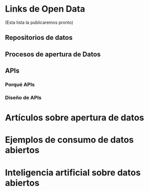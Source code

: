 # Links de Open Data
(Esta lista la publicaremos pronto)

## Repositorios de datos

## Procesos de apertura de Datos

## APIs

### Porqué APIs

### Diseño de APIs


# Artículos sobre apertura de datos

# Ejemplos de consumo de datos abiertos

# Inteligencia artificial sobre datos abiertos
